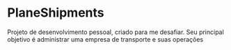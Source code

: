 # PlaneShipments
 Projeto de desenvolvimento pessoal, criado para me desafiar. Seu principal objetivo é administrar uma empresa de transporte e suas operações
